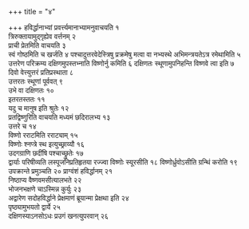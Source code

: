 +++
title = "४"

+++
हविर्द्धानाभ्यां प्रवर्त्त्यमानाभ्यामनुवाचयति १  
त्रिरुक्तायामुद्गृह्येव
वर्त्तनम् २  
प्राची प्रेतमिति वाचयति ३  
स्वं गोष्ठमिति च खर्जति ४
पश्चादुत्तरवेदेस्त्रिषु प्रक्रमेषु मत्वा वा नभ्यस्थे
अभिमन्त्रयतेऽत्र रमेथामिति ५  
उत्तरेण परिक्रम्य
दक्षिणमुपस्तभ्नाति विष्णोर्नु कमिति ६
दक्षिणतः स्थूणामुपनिहन्ति विष्णवे त्वा इति ७  
दिवो
वेत्त्युत्तरं प्रतिप्रस्थाता ८  
उत्तरतः स्थूणां
पूर्ववत् ९  
उभे वा दक्षिणतः १०  
इतरतस्ततः ११  
यदु च मानुष
इति श्रुतेः १२  
प्रतद्विष्णुरिति वाचयति मध्यमं छदिरालभ्य १३  
उत्तरे च
१४  
विष्णो रराटमिति रराट्याम् १५  
विष्णोः श्नप्त्रे स्थ इत्युच्छ्राय्यौ
१६  
उदगग्राणि छदींषि पश्चाच्छ्रुतेः १७  
द्वार्याः परिषीव्यति
लस्पूजनिप्रतिहृतया रज्ज्वा विष्णोः स्यूरसीति १८
विष्णोर्ध्रुवोऽसीति ग्रन्थिं करोति १९  
उपक्रान्ते प्रमुञ्चति २०
प्राग्वंशं हविर्द्धानम् २१  
निष्ठाप्य वैष्णवमसीत्यालभते
२२  
भोजनभक्षणे चाऽस्मिन्न कुर्युः २३  
अद्वारेण सदोहविर्द्धाने
प्रेक्षमाणं ब्रूयान्मा प्रेक्षथा इति २४  
पृष्ठ्यामुभयतो
द्वार्ये २५  
दक्षिणस्याऽनसोऽधः प्रउगं खनत्युपरवान् २६  
